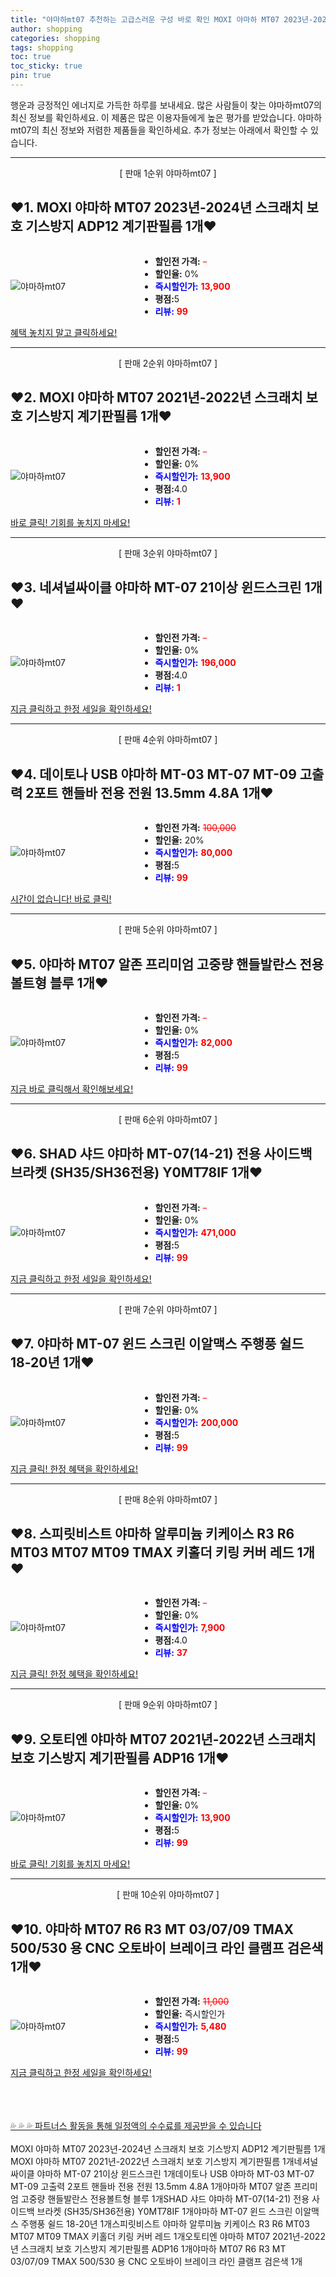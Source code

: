 ```yaml
---
title: "야마하mt07 추천하는 고급스러운 구성 바로 확인 MOXI 야마하 MT07 2023년-2024년 스크래치"
author: shopping
categories: shopping
tags: shopping
toc: true
toc_sticky: true
pin: true
---
```

행운과 긍정적인 에너지로 가득한 하루를 보내세요. 많은 사람들이 찾는 야마하mt07의 최신 정보를 확인하세요. 이 제품은 많은 이용자들에게 높은 평가를 받았습니다. 야마하mt07의 최신 정보와 저렴한 제품들을 확인하세요. 추가 정보는 아래에서 확인할 수 있습니다.

---
<p class="toplist" style="margin: 0 auto; display: block; width: fit-content;">[ 판매 1순위 야마하mt07 ]</p>

<h2><strong>❤️1. MOXI 야마하 MT07 2023년-2024년 스크래치 보호 기스방지 ADP12 계기판필름 1개❤️</strong></h2>

<div style="display: flex; align-items: center;">
    <div style="flex: 0.4;">
        <img src="https://thumbnail6.coupangcdn.com/thumbnails/remote/230x230ex/image/vendor_inventory/4270/845bf7afb303570c2880818638c0dd6f5cbf8ca01a009b356bb3e4abbed0.jpg" alt="야마하mt07" style="max-width: 100%;">
    </div>
    <div style="flex: 0.6; margin-left: 10px;">
        <ul>
            <li><strong>할인전 가격:</strong> <del style="color: red;">-</del></li>
            <li><strong>할인율:</strong> 0%</li>
            <li><span style='color:blue'><strong>즉시할인가:</strong></span> <span style='color:red'><strong>13,900</strong></span></li>
            <li><strong>평점:</strong>5</li>
            <li><span style='color:blue'><strong>리뷰:</strong></span> <span style='color:red'><strong>99</strong></span></li>
        </ul>
    </div>
</div>
<div class="center">
    <a href="https://selin100587001.github.io?lptag=AF9450613&subid=githubio&pageKey=8054861312&traceid=V0-153&itemId=22603491018&vendorItemId=89645118395" class="myButton">
        혜택 놓치지 말고 클릭하세요!
    </a>
</div>


---
<p class="toplist" style="margin: 0 auto; display: block; width: fit-content;">[ 판매 2순위 야마하mt07 ]</p>

<h2><strong>❤️2. MOXI 야마하 MT07 2021년-2022년 스크래치 보호 기스방지 계기판필름 1개❤️</strong></h2>

<div style="display: flex; align-items: center;">
    <div style="flex: 0.4;">
        <img src="https://thumbnail9.coupangcdn.com/thumbnails/remote/230x230ex/image/vendor_inventory/7551/0724e679a02b75ecb70412021d7626c0c1fd677411e71784f234f192c116.jpg" alt="야마하mt07" style="max-width: 100%;">
    </div>
    <div style="flex: 0.6; margin-left: 10px;">
        <ul>
            <li><strong>할인전 가격:</strong> <del style="color: red;">-</del></li>
            <li><strong>할인율:</strong> 0%</li>
            <li><span style='color:blue'><strong>즉시할인가:</strong></span> <span style='color:red'><strong>13,900</strong></span></li>
            <li><strong>평점:</strong>4.0</li>
            <li><span style='color:blue'><strong>리뷰:</strong></span> <span style='color:red'><strong>1</strong></span></li>
        </ul>
    </div>
</div>
<div class="center">
    <a href="https://selin100587001.github.io?lptag=AF9450613&subid=githubio&pageKey=8082918933&traceid=V0-153&itemId=22799236537&vendorItemId=89834169725" class="myButton">
        바로 클릭! 기회를 놓치지 마세요!
    </a>
</div>


---
<p class="toplist" style="margin: 0 auto; display: block; width: fit-content;">[ 판매 3순위 야마하mt07 ]</p>

<h2><strong>❤️3. 네셔널싸이클 야마하 MT-07 21이상 윈드스크린 1개❤️</strong></h2>

<div style="display: flex; align-items: center;">
    <div style="flex: 0.4;">
        <img src="https://thumbnail7.coupangcdn.com/thumbnails/remote/230x230ex/image/vendor_inventory/0352/0c1d66e353c892ec646a0c3e5e0ad9d7d9166eb23f26a66cb75aa1c4a355.jpg" alt="야마하mt07" style="max-width: 100%;">
    </div>
    <div style="flex: 0.6; margin-left: 10px;">
        <ul>
            <li><strong>할인전 가격:</strong> <del style="color: red;">-</del></li>
            <li><strong>할인율:</strong> 0%</li>
            <li><span style='color:blue'><strong>즉시할인가:</strong></span> <span style='color:red'><strong>196,000</strong></span></li>
            <li><strong>평점:</strong>4.0</li>
            <li><span style='color:blue'><strong>리뷰:</strong></span> <span style='color:red'><strong>1</strong></span></li>
        </ul>
    </div>
</div>
<div class="center">
    <a href="https://selin100587001.github.io?lptag=AF9450613&subid=githubio&pageKey=7290402897&traceid=V0-153&itemId=18631982566&vendorItemId=85767264013" class="myButton">
        지금 클릭하고 한정 세일을 확인하세요!
    </a>
</div>


---
<p class="toplist" style="margin: 0 auto; display: block; width: fit-content;">[ 판매 4순위 야마하mt07 ]</p>

<h2><strong>❤️4. 데이토나 USB 야마하 MT-03 MT-07 MT-09 고출력 2포트 핸들바 전용 전원 13.5mm 4.8A 1개❤️</strong></h2>

<div style="display: flex; align-items: center;">
    <div style="flex: 0.4;">
        <img src="https://thumbnail8.coupangcdn.com/thumbnails/remote/230x230ex/image/vendor_inventory/d534/c84a3dfa52e5491b089c84ab4a57ddf504add8b259f83c0afe914f93cbb4.jpg" alt="야마하mt07" style="max-width: 100%;">
    </div>
    <div style="flex: 0.6; margin-left: 10px;">
        <ul>
            <li><strong>할인전 가격:</strong> <del style="color: red;">100,000</del></li>
            <li><strong>할인율:</strong> 20%</li>
            <li><span style='color:blue'><strong>즉시할인가:</strong></span> <span style='color:red'><strong>80,000</strong></span></li>
            <li><strong>평점:</strong>5</li>
            <li><span style='color:blue'><strong>리뷰:</strong></span> <span style='color:red'><strong>99</strong></span></li>
        </ul>
    </div>
</div>
<div class="center">
    <a href="https://selin100587001.github.io?lptag=AF9450613&subid=githubio&pageKey=6650781510&traceid=V0-153&itemId=15239163606&vendorItemId=82459976599" class="myButton">
        시간이 없습니다! 바로 클릭!
    </a>
</div>


---
<p class="toplist" style="margin: 0 auto; display: block; width: fit-content;">[ 판매 5순위 야마하mt07 ]</p>

<h2><strong>❤️5. 야마하 MT07 알존 프리미엄 고중량 핸들발란스 전용볼트형 블루 1개❤️</strong></h2>

<div style="display: flex; align-items: center;">
    <div style="flex: 0.4;">
        <img src="https://thumbnail7.coupangcdn.com/thumbnails/remote/230x230ex/image/vendor_inventory/37fc/e020b893acd4e72b3980af3f8025ac6f36b48badca1072567038d228a343.jpg" alt="야마하mt07" style="max-width: 100%;">
    </div>
    <div style="flex: 0.6; margin-left: 10px;">
        <ul>
            <li><strong>할인전 가격:</strong> <del style="color: red;">-</del></li>
            <li><strong>할인율:</strong> 0%</li>
            <li><span style='color:blue'><strong>즉시할인가:</strong></span> <span style='color:red'><strong>82,000</strong></span></li>
            <li><strong>평점:</strong>5</li>
            <li><span style='color:blue'><strong>리뷰:</strong></span> <span style='color:red'><strong>99</strong></span></li>
        </ul>
    </div>
</div>
<div class="center">
    <a href="https://selin100587001.github.io?lptag=AF9450613&subid=githubio&pageKey=7463071488&traceid=V0-153&itemId=19457129415&vendorItemId=86578178167" class="myButton">
        지금 바로 클릭해서 확인해보세요!
    </a>
</div>


---
<p class="toplist" style="margin: 0 auto; display: block; width: fit-content;">[ 판매 6순위 야마하mt07 ]</p>

<h2><strong>❤️6. SHAD 샤드 야마하 MT-07(14-21) 전용 사이드백 브라켓 (SH35/SH36전용) Y0MT78IF 1개❤️</strong></h2>

<div style="display: flex; align-items: center;">
    <div style="flex: 0.4;">
        <img src="https://thumbnail10.coupangcdn.com/thumbnails/remote/230x230ex/image/vendor_inventory/8055/dfdd063a78c9401a1d6b9cfca3494844934a5dbe35f78c2b48be5a4267e1.jpg" alt="야마하mt07" style="max-width: 100%;">
    </div>
    <div style="flex: 0.6; margin-left: 10px;">
        <ul>
            <li><strong>할인전 가격:</strong> <del style="color: red;">-</del></li>
            <li><strong>할인율:</strong> 0%</li>
            <li><span style='color:blue'><strong>즉시할인가:</strong></span> <span style='color:red'><strong>471,000</strong></span></li>
            <li><strong>평점:</strong>5</li>
            <li><span style='color:blue'><strong>리뷰:</strong></span> <span style='color:red'><strong>99</strong></span></li>
        </ul>
    </div>
</div>
<div class="center">
    <a href="https://selin100587001.github.io?lptag=AF9450613&subid=githubio&pageKey=7138918249&traceid=V0-153&itemId=17919369651&vendorItemId=88837141065" class="myButton">
        지금 클릭하고 한정 세일을 확인하세요!
    </a>
</div>


---
<p class="toplist" style="margin: 0 auto; display: block; width: fit-content;">[ 판매 7순위 야마하mt07 ]</p>

<h2><strong>❤️7. 야마하 MT-07 윈드 스크린 이알맥스 주행풍 쉴드 18-20년 1개❤️</strong></h2>

<div style="display: flex; align-items: center;">
    <div style="flex: 0.4;">
        <img src="https://thumbnail6.coupangcdn.com/thumbnails/remote/230x230ex/image/vendor_inventory/f261/ae11c410c80d317715385543548ff0a1badc28cbc99754a8b20317974d51.jpg" alt="야마하mt07" style="max-width: 100%;">
    </div>
    <div style="flex: 0.6; margin-left: 10px;">
        <ul>
            <li><strong>할인전 가격:</strong> <del style="color: red;">-</del></li>
            <li><strong>할인율:</strong> 0%</li>
            <li><span style='color:blue'><strong>즉시할인가:</strong></span> <span style='color:red'><strong>200,000</strong></span></li>
            <li><strong>평점:</strong>5</li>
            <li><span style='color:blue'><strong>리뷰:</strong></span> <span style='color:red'><strong>99</strong></span></li>
        </ul>
    </div>
</div>
<div class="center">
    <a href="https://selin100587001.github.io?lptag=AF9450613&subid=githubio&pageKey=7148812588&traceid=V0-153&itemId=17968522510&vendorItemId=85202501630" class="myButton">
        지금 클릭! 한정 혜택을 확인하세요!
    </a>
</div>


---
<p class="toplist" style="margin: 0 auto; display: block; width: fit-content;">[ 판매 8순위 야마하mt07 ]</p>

<h2><strong>❤️8. 스피릿비스트 야마하 알루미늄 키케이스 R3 R6 MT03 MT07 MT09 TMAX 키홀더 키링 커버 레드 1개❤️</strong></h2>

<div style="display: flex; align-items: center;">
    <div style="flex: 0.4;">
        <img src="https://thumbnail10.coupangcdn.com/thumbnails/remote/230x230ex/image/vendor_inventory/f7b3/4df32b8246eb50ecd46cf8bf8a8861faf83ea906b775a1b0767cc447001e.jpg" alt="야마하mt07" style="max-width: 100%;">
    </div>
    <div style="flex: 0.6; margin-left: 10px;">
        <ul>
            <li><strong>할인전 가격:</strong> <del style="color: red;">-</del></li>
            <li><strong>할인율:</strong> 0%</li>
            <li><span style='color:blue'><strong>즉시할인가:</strong></span> <span style='color:red'><strong>7,900</strong></span></li>
            <li><strong>평점:</strong>4.0</li>
            <li><span style='color:blue'><strong>리뷰:</strong></span> <span style='color:red'><strong>37</strong></span></li>
        </ul>
    </div>
</div>
<div class="center">
    <a href="https://selin100587001.github.io?lptag=AF9450613&subid=githubio&pageKey=5734774999&traceid=V0-153&itemId=9633992868&vendorItemId=76918275253" class="myButton">
        지금 클릭! 한정 혜택을 확인하세요!
    </a>
</div>


---
<p class="toplist" style="margin: 0 auto; display: block; width: fit-content;">[ 판매 9순위 야마하mt07 ]</p>

<h2><strong>❤️9. 오토티엔 야마하 MT07 2021년-2022년 스크래치 보호 기스방지 계기판필름 ADP16 1개❤️</strong></h2>

<div style="display: flex; align-items: center;">
    <div style="flex: 0.4;">
        <img src="https://thumbnail7.coupangcdn.com/thumbnails/remote/230x230ex/image/vendor_inventory/e201/21663ac03cd85513fc06fdd4c39f8fb8e64f5c181d9e5a4cb08721c8127b.jpg" alt="야마하mt07" style="max-width: 100%;">
    </div>
    <div style="flex: 0.6; margin-left: 10px;">
        <ul>
            <li><strong>할인전 가격:</strong> <del style="color: red;">-</del></li>
            <li><strong>할인율:</strong> 0%</li>
            <li><span style='color:blue'><strong>즉시할인가:</strong></span> <span style='color:red'><strong>13,900</strong></span></li>
            <li><strong>평점:</strong>5</li>
            <li><span style='color:blue'><strong>리뷰:</strong></span> <span style='color:red'><strong>99</strong></span></li>
        </ul>
    </div>
</div>
<div class="center">
    <a href="https://selin100587001.github.io?lptag=AF9450613&subid=githubio&pageKey=8082966439&traceid=V0-153&itemId=22799458912&vendorItemId=89834389497" class="myButton">
        바로 클릭! 기회를 놓치지 마세요!
    </a>
</div>


---
<p class="toplist" style="margin: 0 auto; display: block; width: fit-content;">[ 판매 10순위 야마하mt07 ]</p>

<h2><strong>❤️10. 야마하 MT07 R6 R3 MT 03/07/09 TMAX 500/530 용 CNC 오토바이 브레이크 라인 클램프 검은색 1개❤️</strong></h2>

<div style="display: flex; align-items: center;">
    <div style="flex: 0.4;">
        <img src="https://thumbnail7.coupangcdn.com/thumbnails/remote/230x230ex/image/vendor_inventory/cbe0/273310ef2811826b78f689251b8c3b6dc680deb6aee6665542a7368598d5.jpg" alt="야마하mt07" style="max-width: 100%;">
    </div>
    <div style="flex: 0.6; margin-left: 10px;">
        <ul>
            <li><strong>할인전 가격:</strong> <del style="color: red;">11,000</del></li>
            <li><strong>할인율:</strong> 즉시할인가</li>
            <li><span style='color:blue'><strong>즉시할인가:</strong></span> <span style='color:red'><strong>5,480</strong></span></li>
            <li><strong>평점:</strong>5</li>
            <li><span style='color:blue'><strong>리뷰:</strong></span> <span style='color:red'><strong>99</strong></span></li>
        </ul>
    </div>
</div>
<div class="center">
    <a href="https://selin100587001.github.io?lptag=AF9450613&subid=githubio&pageKey=6523801874&traceid=V0-153&itemId=14464610944&vendorItemId=90398464978" class="myButton">
        지금 클릭하고 한정 세일을 확인하세요!
    </a>
</div>

<br><br><br>[💦 💦 💦 파트너스 활동을 통해 일정액의 수수료를 제공받을 수 있습니다](https://link.coupang.com/a/bcpT2c)<br><br>MOXI 야마하 MT07 2023년-2024년 스크래치 보호 기스방지 ADP12 계기판필름 1개MOXI 야마하 MT07 2021년-2022년 스크래치 보호 기스방지 계기판필름 1개네셔널싸이클 야마하 MT-07 21이상 윈드스크린 1개데이토나 USB 야마하 MT-03 MT-07 MT-09 고출력 2포트 핸들바 전용 전원 13.5mm 4.8A 1개야마하 MT07 알존 프리미엄 고중량 핸들발란스 전용볼트형 블루 1개SHAD 샤드 야마하 MT-07(14-21) 전용 사이드백 브라켓 (SH35/SH36전용) Y0MT78IF 1개야마하 MT-07 윈드 스크린 이알맥스 주행풍 쉴드 18-20년 1개스피릿비스트 야마하 알루미늄 키케이스 R3 R6 MT03 MT07 MT09 TMAX 키홀더 키링 커버 레드 1개오토티엔 야마하 MT07 2021년-2022년 스크래치 보호 기스방지 계기판필름 ADP16 1개야마하 MT07 R6 R3 MT 03/07/09 TMAX 500/530 용 CNC 오토바이 브레이크 라인 클램프 검은색 1개